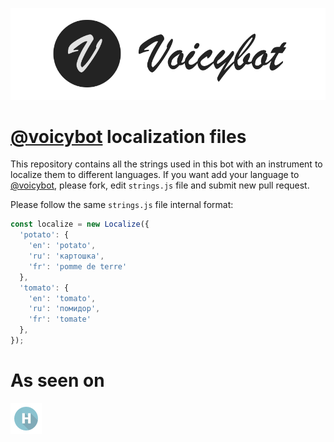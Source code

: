 [![Voicybot](/img/logo.png?raw=true)](https://voicybot.com/)

# [@voicybot](https://telegram.me/voicybot) localization files
This repository contains all the strings used in this bot with an instrument to localize them to different languages. If you want add your language to [@voicybot](https://telegram.me/voicybot), please fork, edit `strings.js` file and submit new pull request.

Please follow the same `strings.js` file internal format:
```javascript
const localize = new Localize({
  'potato': {
    'en': 'potato',
    'ru': 'картошка',
    'fr': 'pomme de terre'
  },
  'tomato': {
    'en': 'tomato',
    'ru': 'помидор',
    'fr': 'tomate'
  },
});
```

# As seen on
[![Habrahabr](/img/habr.png?raw=true)](https://habrahabr.ru/post/316824/)
